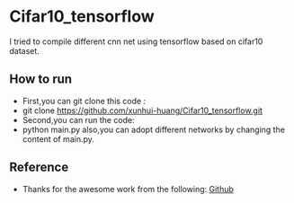 # Cifar10_tensorflow
I tried to compile different cnn net using tensorflow based on cifar10 dataset.
## How to run
- First,you can git clone this code :
-   
    git clone https://github.com/xunhui-huang/Cifar10_tensorflow.git 
- Second,you can run the code:
-
    python main.py
    also,you can adopt different networks by changing the content of main.py.
## Reference
-  Thanks for the awesome work from the following:
    [Github]()
